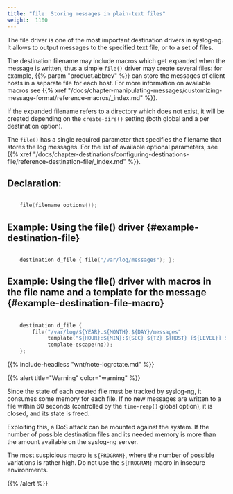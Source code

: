 ```yaml
---
title: "file: Storing messages in plain-text files"
weight:  1100
---
```

<!-- DISCLAIMER: This file is based on the syslog-ng Open Source Edition documentation https://github.com/balabit/syslog-ng-ose-guides/commit/2f4a52ee61d1ea9ad27cb4f3168b95408fddfdf2 and is used under the terms of The syslog-ng Open Source Edition Documentation License. The file has been modified by Axoflow. -->

The file driver is one of the most important destination drivers in syslog-ng. It allows to output messages to the specified text file, or to a set of files.

The destination filename may include macros which get expanded when the message is written, thus a simple `file()` driver may create several files: for example, {{% param "product.abbrev" %}} can store the messages of client hosts in a separate file for each host. For more information on available macros see {{% xref "/docs/chapter-manipulating-messages/customizing-message-format/reference-macros/_index.md" %}}.

If the expanded filename refers to a directory which does not exist, it will be created depending on the `create-dirs()` setting (both global and a per destination option).

The `file()` has a single required parameter that specifies the filename that stores the log messages. For the list of available optional parameters, see {{% xref "/docs/chapter-destinations/configuring-destinations-file/reference-destination-file/_index.md" %}}.


## Declaration:

```c

    file(filename options());

```



## Example: Using the file() driver {#example-destination-file}

```c

    destination d_file { file("/var/log/messages"); };

```



## Example: Using the file() driver with macros in the file name and a template for the message {#example-destination-file-macro}

```c

    destination d_file {
        file("/var/log/${YEAR}.${MONTH}.${DAY}/messages"
             template("${HOUR}:${MIN}:${SEC} ${TZ} ${HOST} [${LEVEL}] ${MESSAGE}\n")
             template-escape(no));
    };

```


{{% include-headless "wnt/note-logrotate.md" %}}

{{% alert title="Warning" color="warning" %}}

Since the state of each created file must be tracked by syslog-ng, it consumes some memory for each file. If no new messages are written to a file within 60 seconds (controlled by the `time-reap()` global option), it is closed, and its state is freed.

Exploiting this, a DoS attack can be mounted against the system. If the number of possible destination files and its needed memory is more than the amount available on the syslog-ng server.

The most suspicious macro is `${PROGRAM}`, where the number of possible variations is rather high. Do not use the `${PROGRAM}` macro in insecure environments.

{{% /alert %}}
